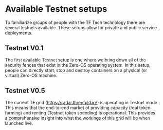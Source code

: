 # Available Testnet setups

To familiarize groups of people with the TF Tech technology there are several testnets available.  These setups allow for private and public service deployments.

## Testnet V0.1
The first available Testnet setup is one where we bring down all of the security fences that exist in the Zero-OS operating system.  In this setup, people can directly start, stop and destroy containers on a physical (or virtual) Zero-OS machine.

## Testnet V0.5
The current TF grid (https://radar.threefold.io/) is operating in Testnet mode.  This means that the end-to-end market of providing capacity (real token farming) and renting (Testnet token spending) is operational.  This provides a comprehensive insight into what the workings of this grid will be when launched live.
